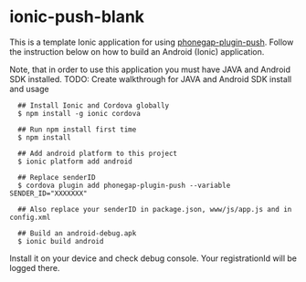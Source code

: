 # ionic-push-blank

This is a template Ionic application for using [phonegap-plugin-push](https://github.com/phonegap/phonegap-plugin-push).
Follow the instruction below on how to build an Android (Ionic) application.

Note, that in order to use this application you must have JAVA and Android SDK installed.
TODO: Create walkthrough for JAVA and Android SDK install and usage

```
  ## Install Ionic and Cordova globally
  $ npm install -g ionic cordova
  
  ## Run npm install first time
  $ npm install

  ## Add android platform to this project
  $ ionic platform add android
  
  ## Replace senderID
  $ cordova plugin add phonegap-plugin-push --variable SENDER_ID="XXXXXXX"
  
  ## Also replace your senderID in package.json, www/js/app.js and in config.xml
  
  ## Build an android-debug.apk
  $ ionic build android
```

Install it on your device and check debug console. Your registrationId will be logged there.
